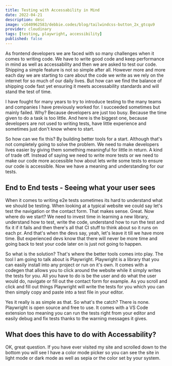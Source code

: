 ```yaml
---
title: Testing with Accessability in Mind
date: 2022-04-21
description: desc
image: v1640962583/debbie.codes/blog/tailwindcss-button_2x_gtcqu9
provider: cloudinary
tags: [testing, playwright, accessibility]
published: false
---
```


As frontend developers we are faced with so many challenges when it comes to writing code. We have to write good code and keep performance in mind as well as accessability and then we are asked to test our code. Shipping a simple feature is not so simple after all. However more and more each day we are starting to care about the code we write as we rely on the internet for so much of our daily lives. But how can we find the balance of shipping code fast yet ensuring it meets accessability standards and will stand the test of time.

I have fought for many years to try to introduce testing to the many teams and companies I have previously worked for. I succeeded sometimes but mainly failed. Why? Because developers are just too busy. Because the time given to do a task is too little. And here is the biggest one, because developers are not used to writing tests, have little experience and sometimes just don't know where to start.

So how can we fix this? By building better tools for a start. Although that's not completely going to solve the problem. We need to make developers lives easier by giving them something meaningful for little in return. A kind of trade off. Instead of saying we need to write more tests or we need to make our code more accessible how about lets write some tests to ensure our code is accessible. Now we have a meaning and understanding for our tests.

## End to End tests - Seeing what your user sees

When it comes to writing e2e tests sometimes its hard to understand what we should be testing. When looking at a typical website we could say let's test the navigation or the contact form. That makes sense. Great. Now where do we start? We need to invest time in learning a new library, understand how to test, write the code, understand how to run the test and fix it if it fails and then there's all that CI stuff to think about so it runs on each pr. And that's when the devs say, yeah, let's leave it till we have more time. But experienced devs know that there will never be more time and going back to test your code later on is just not going to happen.

So what is the solution? That's where the better tools comes into play. The tool I am going to talk about is Playwright. Playwright is a library that you can easily install into any project or run on it's own. It comes with a codegen that allows you to click around the website while it simply writes the tests for you. All you have to do is be the user and do what the user would do, navigate or fill out the contact form for example. As you scroll and click and fill out things Playwright will write the tests for you which you can then simply copy and paste into a test file in your editor.

Yes it really is as simple as that. So what's the catch? There is none. Playwright is open source and free to use. It comes with a VS Code extension too meaning you can run the tests right from your editor and easily debug and fix tests thanks to the warning messages it gives.

## What does this have to do with Accessability?

OK, great question. If you have ever visited my site and scrolled down to the bottom you will see I have a color mode picker so you can see the site in light mode or dark mode as well as sepia or the color set by your system.
